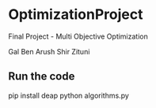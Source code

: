 # OptimizationProject
Final Project - Multi Objective Optimization

Gal Ben Arush
Shir Zituni

## Run the code
pip install deap 
python algorithms.py
